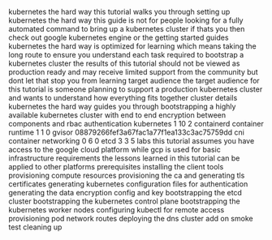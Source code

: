 kubernetes the hard way this tutorial walks you through setting up kubernetes the hard way this guide is not for people looking for a fully automated command to bring up a kubernetes cluster if thats you then check out google kubernetes engine or the getting started guides kubernetes the hard way is optimized for learning which means taking the long route to ensure you understand each task required to bootstrap a kubernetes cluster the results of this tutorial should not be viewed as production ready and may receive limited support from the community but dont let that stop you from learning target audience the target audience for this tutorial is someone planning to support a production kubernetes cluster and wants to understand how everything fits together cluster details kubernetes the hard way guides you through bootstrapping a highly available kubernetes cluster with end to end encryption between components and rbac authentication kubernetes 1 10 2 containerd container runtime 1 1 0 gvisor 08879266fef3a67fac1a77f1ea133c3ac75759dd cni container networking 0 6 0 etcd 3 3 5 labs this tutorial assumes you have access to the google cloud platform while gcp is used for basic infrastructure requirements the lessons learned in this tutorial can be applied to other platforms prerequisites installing the client tools provisioning compute resources provisioning the ca and generating tls certificates generating kubernetes configuration files for authentication generating the data encryption config and key bootstrapping the etcd cluster bootstrapping the kubernetes control plane bootstrapping the kubernetes worker nodes configuring kubectl for remote access provisioning pod network routes deploying the dns cluster add on smoke test cleaning up
